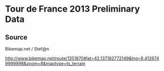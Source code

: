 Tour de France 2013 Preliminary Data
====================================

Source
------

Bikemap.net / Stef@n

http://www.bikemap.net/route/1351870#lat=42.137182772149&lng=9.4126749999998&zoom=8&maptype=ts_terrain
